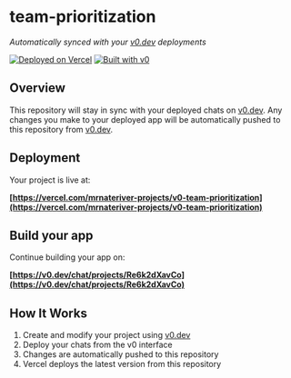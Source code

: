 # team-prioritization

*Automatically synced with your [v0.dev](https://v0.dev) deployments*

[![Deployed on Vercel](https://img.shields.io/badge/Deployed%20on-Vercel-black?style=for-the-badge&logo=vercel)](https://vercel.com/mrnateriver-projects/v0-team-prioritization)
[![Built with v0](https://img.shields.io/badge/Built%20with-v0.dev-black?style=for-the-badge)](https://v0.dev/chat/projects/Re6k2dXavCo)

## Overview

This repository will stay in sync with your deployed chats on [v0.dev](https://v0.dev).
Any changes you make to your deployed app will be automatically pushed to this repository from [v0.dev](https://v0.dev).

## Deployment

Your project is live at:

**[https://vercel.com/mrnateriver-projects/v0-team-prioritization](https://vercel.com/mrnateriver-projects/v0-team-prioritization)**

## Build your app

Continue building your app on:

**[https://v0.dev/chat/projects/Re6k2dXavCo](https://v0.dev/chat/projects/Re6k2dXavCo)**

## How It Works

1. Create and modify your project using [v0.dev](https://v0.dev)
2. Deploy your chats from the v0 interface
3. Changes are automatically pushed to this repository
4. Vercel deploys the latest version from this repository
